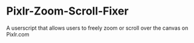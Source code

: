 # Pixlr-Zoom-Scroll-Fixer
A userscript that allows users to freely zoom or scroll over the canvas on Pixlr.com
